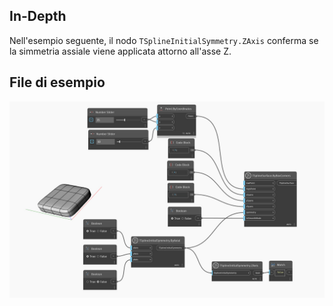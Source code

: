 ## In-Depth
Nell'esempio seguente, il nodo `TSplineInitialSymmetry.ZAxis` conferma se la simmetria assiale viene applicata attorno all'asse Z.

## File di esempio

![Example](./Autodesk.DesignScript.Geometry.TSpline.TSplineInitialSymmetry.ZAxis_img.jpg)
